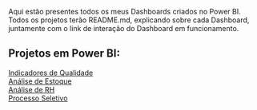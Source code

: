 Aqui estão presentes todos os meus Dashboards criados no Power BI.<br/>
Todos os projetos terão README.md, explicando sobre cada Dashboard, juntamente com o link de interação do Dashboard em funcionamento. <br/>

## Projetos em Power BI:
<a href= "https://github.com/Tchuska/Projetos-no-Power-BI/tree/main/Indicadores%20Power%20BI"> Indicadores de Qualidade </a> <br/>
<a href= "https://github.com/Tchuska/Projetos-no-Power-BI/tree/main/An%C3%A1lise%20de%20estoque"> Análise de Estoque </a> <br/>
<a href= "https://github.com/Tchuska/Projetos-no-Power-BI/tree/main/An%C3%A1lise%20de%20RH"> Análise de RH </a> <br/>
<a href= "https://github.com/Tchuska/Projetos-no-Power-BI/tree/main/Processo%20seletivo"> Processo Seletivo </a>
